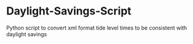 # Daylight-Savings-Script
Python script to convert xml format tide level times to be consistent with daylight savings
